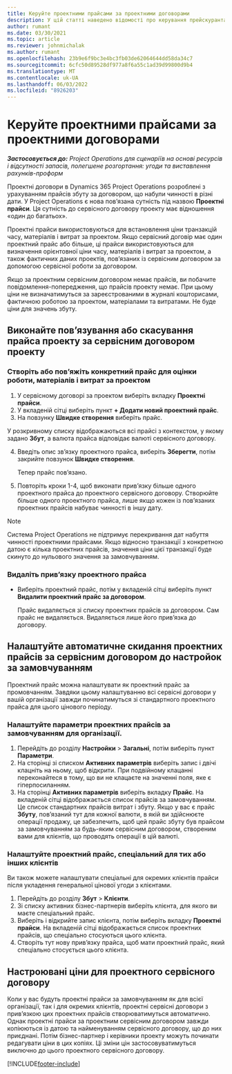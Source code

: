 ```yaml
---
title: Керуйте проектними прайсами за проектними договорами
description: У цій статті наведено відомості про керування прейскурантами проекту за проектними контрактами.
author: rumant
ms.date: 03/30/2021
ms.topic: article
ms.reviewer: johnmichalak
ms.author: rumant
ms.openlocfilehash: 23b9e6f9bc3e4bc3fb03de62064644dd58da34c7
ms.sourcegitcommit: 6cfc50d89528df977a8f6a55c1ad39d99800d9b4
ms.translationtype: MT
ms.contentlocale: uk-UA
ms.lasthandoff: 06/03/2022
ms.locfileid: "8926203"
---
```

# <a name="manage-project-price-lists-on-project-contracts"></a>Керуйте проектними прайсами за проектними договорами

_**Застосовується до:** Project Operations для сценаріїв на основі ресурсів і відсутності запасів, полегшене розгортання: угоди та виставлення рахунків-проформ_

Проектні договори в Dynamics 365 Project Operations розроблені з урахуванням прайсів збуту за договором, що набули чинності в різні дати. У Project Operations є нова пов’язана сутність під назвою **Проектні прайси**. Ця сутність до сервісного договору проекту має відношення «один до багатьох».

Проектні прайси використовуються для встановлення ціни транзакцій часу, матеріалів і витрат за проектом. Якщо сервісний договір має один проектний прайс або більше, ці прайси використовуються для визначення орієнтовної ціни часу, матеріалів і витрат за проектом, а також фактичних даних проектів, пов’язаних із сервісним договором за допомогою сервісної роботи за договором.

Якщо за проектним сервісним договором немає прайсів, ви побачите повідомлення-попередження, що прайсів проекту немає. При цьому ціни не визначатимуться за зареєстрованими в журналі кошторисами, фактичною роботою за проектом, матеріалами та витратами. Не буде ціни для значень збуту.

## <a name="associate-or-unassociate-a-project-price-list-on-a-project-contract"></a>Виконайте пов’язування або скасування прайса проекту за сервісним договором проекту

### <a name="create-or-associate-a-specific-price-list-for-estimating-project-based-work-material-and-expenses"></a>Створіть або пов’яжіть конкретний прайс для оцінки роботи, матеріалів і витрат за проектом

1. У сервісному договорі за проектом виберіть вкладку **Проектні прайси**.
2. У вкладеній сітці виберіть пункт **+ Додати новий проектний прайс**.
3. На повзунку **Швидке створення** виберіть прайс. 

  У розкривному списку відображаються всі прайсі з контекстом, у якому задано **Збут**, а валюта прайса відповідає валюті сервісного договору.
  
4. Введіть опис зв’язку проектного прайса, виберіть **Зберегти**, потім закрийте повзунок **Швидке створення**.

   Тепер прайс пов’язано.
   
5. Повторіть кроки 1-4, щоб виконати прив’язку більше одного проектного прайса до проектного сервісного договору. Створюйте більше одного проектного прайса, лише якщо кожен із пов’язаних проектних прайсів набуває чинності в іншу дату.

> [!NOTE]
> Система Project Operations не підтримує перекривання дат набуття чинності проектними прайсами. Якщо відносно транзакції з конкретною датою є кілька проектних прайсів, значення ціни цієї транзакції буде скинуто до нульового значення за замовчуванням.

### <a name="remove-a-project-price-list-association"></a>Видаліть прив’язку проектного прайса

- Виберіть проектний прайс, потім у вкладеній сітці виберіть пункт **Видалити проектний прайс за договором**. 

  Прайс видаляється зі списку проектних прайсів за договором. Сам прайс не видаляється. Видаляється лише його прив’язка до договору.

## <a name="set-up-automatic-defaulting-of-project-price-lists-on-a-contract"></a>Налаштуйте автоматичне скидання проектних прайсів за сервісним договором до настройок за замовчуванням

Проектний прайс можна налаштувати як проектний прайс за промовчанням. Завдяки цьому налаштуванню всі сервісні договори у вашій організації завжди починатимуться зі стандартного проектного прайса для цього цінового періоду.

### <a name="set-up-the-organizational-default-for-project-price-lists"></a>Налаштуйте параметри проектних прайсів за замовчуванням для організації.

1. Перейдіть до розділу **Настройки** > **Загальні**, потім виберіть пункт **Параметри**.
2. На сторінці зі списком **Активних параметрів** виберіть запис і двічі клацніть на ньому, щоб відкрити. При подвійному клацанні переконайтеся в тому, що ви не клацаєте на значенні поля, яке є гіперпосиланням. 
3. На сторінці **Активних параметрів** виберіть вкладку **Прайс**. На вкладеній сітці відображається список прайсів за замовчуванням. Це список стандартних прайсів витрат і збуту. Якщо у вас є прайс **Збуту**, пов’язаний тут для кожної валюти, в якій ви здійснюєте операції продажу, це забезпечить, щоб цей прайс збуту був прайсом за замовчуванням за будь-яким сервісним договором, створеним вами для клієнтів, що проводять операції в цій валюті.

### <a name="set-up-a-customer-specific-project-price-list"></a>Налаштуйте проектний прайс, спеціальний для тих або інших клієнтів

Ви також можете налаштувати спеціальні для окремих клієнтів прайси після укладення генеральної цінової угоди з клієнтами.

1. Перейдіть до розділу **Збут** > **Клієнти**.
2. Зі списку активних бізнес-партнерів виберіть клієнта, для якого ви маєте спеціальний прайс.
3. Виберіть і відкрийте запис клієнта, потім виберіть вкладку **Проектні прайси**. На вкладеній сітці відображається список проектних прайсів, що спеціально стосуються цього клієнта. 
4. Створіть тут нову прив’язку прайса, щоб мати проектний прайс, який спеціально стосується цього клієнта.

## <a name="custom-pricing-on-a-project-contract"></a>Настроювані ціни для проектного сервісного договору

Коли у вас будуть проектні прайси за замовчуванням як для всієї організації, так і для окремих клієнтів, проектні сервісні договори з прив’язкою цих проектних прайсів створюватимуться автоматично. Однак проектні прайси за проектним сервісним договором завжди копіюються із датою та найменуванням сервісного договору, що до них приєднані. Потім бізнес-партнер і керівники проекту можуть починати редагувати ціни в цих копіях. Ці зміни цін застосовуватимуться виключно до цього проектного сервісного договору.


[!INCLUDE[footer-include](../includes/footer-banner.md)]
